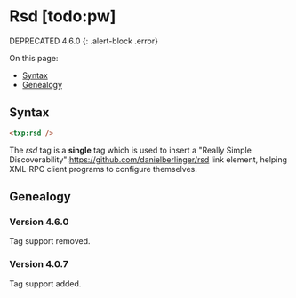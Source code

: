 # Rsd [todo:pw]

DEPRECATED 4.6.0
{: .alert-block .error}

On this page:

* [Syntax](#user-content-syntax)
* [Genealogy](#user-content-genealogy)

## Syntax

```html
<txp:rsd />
```

The *rsd* tag is a __single__ tag which is used to insert a "Really Simple Discoverability":https://github.com/danielberlinger/rsd link element, helping XML-RPC client programs to configure themselves.

## Genealogy

### Version 4.6.0

Tag support removed.

### Version 4.0.7

Tag support added.
